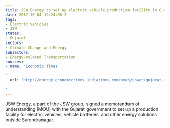 ```yaml
---
title: JSW Energy to set up electric vehicle production facility in Gujarat
date: 2017-10-04 19:24:00 Z
tags:
- Electric Vehicles
- JSW
states:
- Gujarat
sectors:
- Climate Change and Energy
subsectors:
- Energy-related Transportation
sources:
- name: 'Economic Times

'
  url: 'http://energy.economictimes.indiatimes.com/news/power/gujarat-ignites-aim-to-be-hub-of-electric-and-hybrid-vehicles/60870999

'
---
```


JSW Energy, a part of the JSW group, signed a memorandum of understanding (MOU) with the Gujarat government to set up a production facility for electric vehicles, vehicle batteries, and other energy solutions outside Surendranagar.
